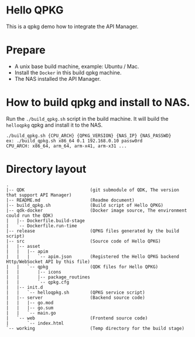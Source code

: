 # Hello QPKG 
This is a qpkg demo how to integrate the API Manager.

# Prepare
* A unix base build machine, example: Ubuntu / Mac.
* Install the `Docker` in this build qpkg machine.
* The NAS installed the API Manager.

# How to build qpkg and install to NAS.
Run the `./build_qpkg.sh` script in the build machine. It will build the `helloqpkg` qpkg and install it to the NAS.
```
./build_qpkg.sh {CPU_ARCH} {QPKG_VERSION} {NAS_IP} {NAS_PASSWD}
ex: ./build_qpkg.sh x86_64 0.1 192.168.0.10 passw0rd
CPU_ARCH: x86_64, arm_64, arm-x41, arm-x31 ...
```

# Directory layout
```
.
|-- QDK                         (git submodule of QDK, The version that support API Manager)
|-- README.md                   (Readme document)
|-- build_qpkg.sh               (Build script of Hello QPKG)
|-- qdk-docker                  (Docker image source, The environment could run the QDK)
|   |-- Dockerfile.build-stage
|   `-- Dockerfile.run-time
|-- release                     (QPKG files generated by the build script)
|-- src                         (Source code of Hello QPKG)
|   |-- asset
|   |   |-- apim
|   |   |   `-- apim.json       (Registered the Hello QPKG backend Http/WebSocket API by this file)
|   |   `-- qpkg                (QDK files for Hello QPKG)
|   |       |-- icons
|   |       |-- package_routines
|   |       `-- qpkg.cfg
|   |-- init.d
|   |   `-- helloqpkg.sh        (QPKG service script)
|   |-- server                  (Backend source code)
|   |   |-- go.mod
|   |   |-- go.sum
|   |   `-- main.go
|   `-- web                     (Frontend source code)
|       `-- index.html
`-- working                     (Temp directory for the build stage)
```